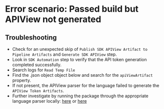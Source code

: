 # Error scenario: Passed build but APIView not generated

## Troubleshooting

- Check for an unexpected skip of `Publish SDK APIView Artifact to Pipeline Artifacts` and `Generate SDK APIView` step.
- Look in `SDK Automation` step to verify that the API token generation completed successfully.
- Search logs for `Read Temp File`
- Find the .json object object below and search for the `apiViewArtifact` property.
- If not present, the APIView parser for the language failed to generate the `APIView Token Artifacts`.
- Further investigate by running the package through the appropriate language parser locally: [here](https://github.com/Azure/azure-sdk-tools/tree/main/tools/apiview)  or  [here](https://github.com/Azure/azure-sdk-tools/tree/main/src)